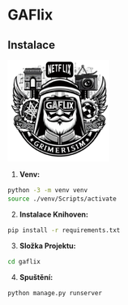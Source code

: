 # GAFlix

## Instalace

<img src="gaflix.png" alt="Logo" width="200" height="200" />



1. **Venv:**

```bash
python -3 -m venv venv
source ./venv/Scripts/activate
```

2. **Instalace Knihoven:**
```bash
pip install -r requirements.txt
```

3. **Složka Projektu:**
```bash
cd gaflix
```

4. **Spuštění:**
```bash
python manage.py runserver
```



